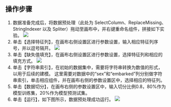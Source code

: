 
## 操作步骤
1. 数据准备完成后，将数据预处理（此处为 SelectColumn、ReplaceMissing、StringIndexer 以及 Spliter）拖动至画布中，并右键重命名组件，拼接如下实验。
![](https://main.qcloudimg.com/raw/6e9a30b85e3d3d13093cd8f04a5df0ed.png)
2. 单击【选择特征列】，在画布右侧设置区进行参数设置，输入相应特征列序号，并以逗号隔开。
![](https://main.qcloudimg.com/raw/cb0268fd81e2eea3d7234323ae03c4c3.png) 
3. 单击【缺失值填充】，在画布右侧设置区进行参数设置，选择特征列和相应的填充方式。
![](https://main.qcloudimg.com/raw/a40a9c27e83d6e724a4a92255afdc84b.png)
4. 单击【字符串索引】，在初始的数据集中，需要将字符串转换为数值的形式，以用于后续的建模。 
这里需要对数据中的“sex”和“embarked”列分别做字符串索引，单击相应组件，并在画布右侧的参数设置区中，选择相应的特征列。
5. 单击【数据切分】，在画布右侧的参数设置区中，输入切分比例0.8，80%作为模型训练集，20%作为模型预测试集。  
6. 单击【运行】，如下图所示，数据预处理成功运行。
![](https://main.qcloudimg.com/raw/3349882ba5f18b484199c390bc0f3249.png)




